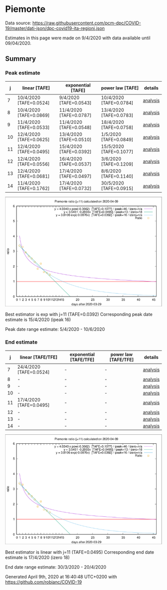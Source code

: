 # Piemonte


Data source: https://raw.githubusercontent.com/pcm-dpc/COVID-19/master/dati-json/dpc-covid19-ita-regioni.json

Estimates in this page were made on 9/4/2020 with data available until 09/04/2020.


## Summary 

### Peak estimate 
|j|linear [TAFE]|exponential [TAFE]|power law [TAFE]|details|
|---|----|-----------|---------|-------|
|7|10/4/2020 [TAFE=0.0524]|9/4/2020 [TAFE=0.0543]|10/4/2020 [TAFE=0.0784]|[analysis](COVID-19_piemonte_j7_2020-04-09.md)|
|8|10/4/2020 [TAFE=0.0869]|11/4/2020 [TAFE=0.0787]|13/4/2020 [TAFE=0.0783]|[analysis](COVID-19_piemonte_j8_2020-04-09.md)|
|9|11/4/2020 [TAFE=0.0533]|11/4/2020 [TAFE=0.0548]|18/4/2020 [TAFE=0.0758]|[analysis](COVID-19_piemonte_j9_2020-04-09.md)|
|10|12/4/2020 [TAFE=0.0625]|13/4/2020 [TAFE=0.0510]|1/5/2020 [TAFE=0.0849]|[analysis](COVID-19_piemonte_j10_2020-04-09.md)|
|11|12/4/2020 [TAFE=0.0495]|15/4/2020 [TAFE=0.0392]|15/5/2020 [TAFE=0.1077]|[analysis](COVID-19_piemonte_j11_2020-04-09.md)|
|12|12/4/2020 [TAFE=0.0556]|16/4/2020 [TAFE=0.0537]|3/6/2020 [TAFE=0.1209]|[analysis](COVID-19_piemonte_j12_2020-04-09.md)|
|13|12/4/2020 [TAFE=0.0681]|17/4/2020 [TAFE=0.0497]|8/6/2020 [TAFE=0.1140]|[analysis](COVID-19_piemonte_j13_2020-04-09.md)|
|14|11/4/2020 [TAFE=0.1762]|17/4/2020 [TAFE=0.0732]|30/5/2020 [TAFE=0.0915]|[analysis](COVID-19_piemonte_j14_2020-04-09.md)|

![best peak estimate](COVID-19_piemonte_j11_2020-04-09.png)

Best estimator is exp with j=11 (TAFE=0.0392)
Corresponding peak date estimate is 15/4/2020 (ipeak 16)


Peak date range estimate: 5/4/2020 - 10/6/2020

### End estimate 
|j|linear [TAFE/TFE]|exponential [TAFE/TFE]|power law [TAFE/TFE]|details|
|---|----|-----------|---------|-------|
|7|24/4/2020 [TAFE=0.0524]|-|-|[analysis](COVID-19_piemonte_j7_2020-04-09.md)|
|8|-|-|-|[analysis](COVID-19_piemonte_j8_2020-04-09.md)|
|9|-|-|-|[analysis](COVID-19_piemonte_j9_2020-04-09.md)|
|10|-|-|-|[analysis](COVID-19_piemonte_j10_2020-04-09.md)|
|11|17/4/2020 [TAFE=0.0495]|-|-|[analysis](COVID-19_piemonte_j11_2020-04-09.md)|
|12|-|-|-|[analysis](COVID-19_piemonte_j12_2020-04-09.md)|
|13|-|-|-|[analysis](COVID-19_piemonte_j13_2020-04-09.md)|
|14|-|-|-|[analysis](COVID-19_piemonte_j14_2020-04-09.md)|

![best zero estimate](COVID-19_piemonte_j11_2020-04-09.png)

Best estimator is linear with j=11 (TAFE=0.0495)
Corresponding end date estimate is 17/4/2020 (izero 18)


End date range estimate: 30/3/2020 - 20/4/2020

Generated April 9th, 2020 at 16:40:48 UTC+0200 with https://github.com/robianc/COVID-19
